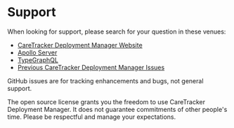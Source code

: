# Support

When looking for support, please search for your question in these venues:

* [CareTracker Deployment Manager Website](https://google.com/)
* [Apollo Server](https://www.apollographql.com/docs/apollo-server/)
* [TypeGraphQL](https://typegraphql.com/docs/introduction.html)
* [Previous CareTracker Deployment Manager Issues](https://github.com/alaychak-hc/deployment-manager/issues)

GitHub issues are for tracking enhancements and bugs, not general support.

The open source license grants you the freedom to use CareTracker Deployment Manager. It does not
guarantee commitments of other people's time. Please be respectful and manage
your expectations.